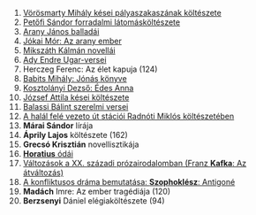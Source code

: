 1. [Vörösmarty Mihály kései pályaszakaszának költészete](obsidian://open?vault=erettsegi&file=irodalom%2F1.%20V%C3%B6r%C3%B6smarty%20Mih%C3%A1ly%20k%C3%A9sei%20k%C3%B6lt%C3%A9szete)
2. [Petőfi Sándor forradalmi látomásköltészete](obsidian://open?vault=erettsegi&file=irodalom%2F2.%20Pet%C5%91fi%20S%C3%A1ndor%20forradalmi%20k%C3%B6lt%C3%A9szete)
3. [Arany János balladái](obsidian://open?vault=erettsegi&file=irodalom%2F3.%20Arany%20J%C3%A1nos%20ballad%C3%A1i)
4. [Jókai Mór: Az arany ember](obsidian://open?vault=erettsegi&file=irodalom%2F4.%20J%C3%B3kai%20M%C3%B3r%20-%20Az%20arany%20ember)
5. [Mikszáth Kálmán novellái](obsidian://open?vault=erettsegi&file=irodalom%2F5.%20Miksz%C3%A1th%20K%C3%A1lm%C3%A1n%20novell%C3%A1i)
6. ﻿﻿﻿[Ady Endre Ugar-versei](obsidian://open?vault=erettsegi&file=irodalom%2F6.%20Ady%20Endre%20Ugar-versei)
7. ﻿﻿﻿Herczeg Ferenc: Az élet kapuja (124)
8. ﻿﻿﻿[Babits Mihály: Jónás könyve](obsidian://open?vault=erettsegi&file=irodalom%2F8.%20Babits%20Mih%C3%A1ly%20-%20J%C3%B3n%C3%A1s%20k%C3%B6nyve)
9. ﻿﻿﻿[Kosztolányi Dezső: Édes Anna](obsidian://open?vault=erettsegi&file=irodalom%2F9.%20Kosztol%C3%A1nyi%20Dezs%C5%91%20-%20%C3%89des%20Anna)
10. ﻿﻿﻿﻿[József Attila kései költészete](obsidian://open?vault=erettsegi&file=irodalom%2F10.%20J%C3%B3zsef%20Attila%20k%C3%A9sei%20k%C3%B6lt%C3%A9szete)
11. [Balassi Bálint szerelmi versei](obsidian://open?vault=erettsegi&file=irodalom%2F11.%20Balassi%20B%C3%A1lint%20szerelmi%20versei)
12. [A halál felé vezeto út stációi Radnóti Miklós költészetében](obsidian://open?vault=erettsegi&file=irodalom%2F12.%20Radn%C3%B3ti%20Mikl%C3%B3s%20-%20hal%C3%A1lba%20vezet%C5%91%20%C3%BAt)
13. ﻿﻿﻿﻿**Márai Sándor** lírája
14. **Áprily Lajos** költészete (162)
15. **Grecsó Krisztián** novellisztikája
16. [**Horatius** ódái](obsidian://open?vault=erettsegi-2024&file=irodalom%2F16.%20Horatius%20%C3%B3d%C3%A1i)
17. ﻿﻿﻿﻿[Változások a XX. századi prózairodalomban (Franz **Kafka**: Az átváltozás)](obsidian://open?vault=erettsegi-2024&file=irodalom%2F17.%20V%C3%A1ltoz%C3%A1sok%20a%20XX.%20sz%C3%A1zadi%20pr%C3%B3zairodalomban%20(Franz%20Kafka%20-%20Az%20%C3%A1tv%C3%A1ltoz%C3%A1s))
18. [A konfliktusos dráma bemutatása: **Szophoklész**: Antigoné](obsidian://open?vault=erettsegi-2024&file=irodalom%2F18.%20A%20konfliktusos%20dr%C3%A1ma%20bemutat%C3%A1sa%20-%20Szophokl%C3%A9sz%20-%20Antigon%C3%A9)
19. ﻿﻿﻿﻿**Madách** Imre: Az ember tragédiája (120)
20. **Berzsenyi** Dániel elégiaköltészete (94)